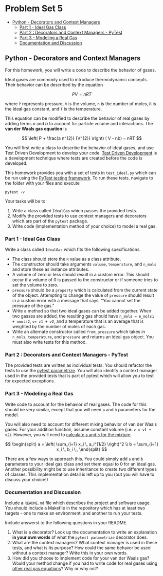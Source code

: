 <!-- omit in toc -->
# Problem Set 5

- [Python - Decorators and Context Managers](#python---decorators-and-context-managers)
  - [Part 1 - Ideal Gas Class](#part-1---ideal-gas-class)
  - [Part 2 : Decorators and Context Managers - PyTest](#part-2--decorators-and-context-managers---pytest)
  - [Part 3 - Modeling a Real Gas](#part-3---modeling-a-real-gas)
  - [Documentation and Discussion](#documentation-and-discussion)

## Python - Decorators and Context Managers

For this homework, you will write a code to describe the behavior of gases.

Ideal gases are commonly used to introduce thermodynamic concepts. Their behavior can be described by the equation

$$
PV = nRT
$$

where `P` represents pressure, `V` is the volume, `n` is the number of moles, `R` is the ideal gas constant, and `T` is the temperature.

This equation can be modified to describe the behavior of real gases by adding terms $a$ and $b$ to account for particle volume and interactions. The **van der Waals gas equation** is 

$$
\left( P + \frac{a n^{2}} {V^{2}} \right) ( V - nb) = nRT
$$

You will first write a class to describe the behavior of ideal gases, and use Test Driven Development to develop your code. [Test Driven Development](https://en.wikipedia.org/wiki/Test-driven_development) is a development technique where tests are created before the code is developed. 

This homework provides you with a set of tests in `test_ideal.py` which can be run using the [PyTest testing framework](https://docs.pytest.org/en/7.2.x/). To run these tests, navigate to the folder with your files and execute

```
pytest -v
```

Your tasks will be to

1. Write a class called `IdealGas` which passes the provided tests.
2. Modify the provided tests to use context managers and decorators which are part of the `pytest` package.
3. Write code (implementation method of your choice) to model a real gas.

### Part 1 - Ideal Gas Class
Write a class called `IdealGas` which fits the following specifications.
- The class should store the `R` value as a class attribute.
- The constructor should take arguments `volume`, `temperature`, and `n_mols` and store these as instance attributes.
- A volume of zero or less should result in a custom error. This should occur if a volume of 0 is passed to the constructor or if someone tries to set the volume to zero.
- `pressure` should be a `property` which is calculated from the current state of the object.
Attempting to change the value of `pressure` should result in a custom error with a message that says, "You cannot set the pressure of the gas."
- Write a method so that two ideal gases can be added together. When two gasses are added, the resulting gas should have
`n_mols = n_mols1 + nmols2`, `v= v1 + v2`, and a temperature that is an average that is weighted by the number of moles of each gas.
- Write an alternate constructor called `from_pressure` which takes in `n_mols`, `temperature`, and `pressure` and returns an ideal gas object. You must also write tests for this method.

### Part 2 : Decorators and Context Managers - PyTest
The provided tests are written as individual tests. You should refactor the tests to use the [pytest parametrize](https://docs.pytest.org/en/6.2.x/parametrize.html). You will also identify a context manager used in the provided tests that is part of pytest which will allow you to test for expected exceptions.

### Part 3 - Modeling a Real Gas
Write code to account for the behavior of real gases. The code for this should be very similar, except that you will need `a` and `b` parameters for the model.

You will also need to account for different mixing behavior of van der Waals gases. For your addition function, assume constant volume (i.e. `v = v1 + v2`). However, you will need to [calculate `a` and `b` for the mixture](https://kyleniemeyer.github.io/computational-thermo/content/mixtures/mixtures.html#van-der-waals).

$$
\begin{split}
a = \left( \sum_{i=1} x_i \, a_i^{1/2} \right)^2 \\
b =  \sum_{i=1} x_i \, b_i  \;,
\end{split}
$$

There are a few ways to approach this. You could simply add `a` and `b` parameters to your ideal gas class and set them equal to 0 for an ideal gas. Another possibility might be to use inheritance to create two different types of classes. This implementation detail is left up to you (but you will have to discuss your choice!)

### Documentation and Discussion
Include a `README.md` file which describes the project and software usage. 
You should include a Makefile in the repository which has at least two targets - one to make an environment, and another to run your tests.

Include answerst to the following questions in your README.

1. What is a decorator? Look up the documentation to write an explanation **in your own words** of what the `pytest parametrize` decorator does.
2. What are the context managers? What context manager is used in these tests, and what is its purpose? How could the same behavor be used without a context manager? Write this in your own words.
3. How did you choose to implement code for your van der Waals gas? Would your method change if you had to write code for real gases using [other real gas equations](https://en.wikipedia.org/wiki/Real_gas#:~:text=External%20links-,Models%5Bedit%5D,-Isotherms%20of%20real)? Why or why not?

